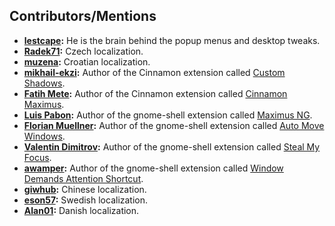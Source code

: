 ## Contributors/Mentions

- **[lestcape](https://github.com/lestcape):** He is the brain behind the popup menus and desktop tweaks.
- **[Radek71](https://github.com/Radek71):** Czech localization.
- **[muzena](https://github.com/muzena):** Croatian localization.
- **[mikhail-ekzi](https://github.com/mikhail-ekzi):** Author of the Cinnamon extension called [Custom Shadows](https://cinnamon-spices.linuxmint.com/extensions/view/43).
- **[Fatih Mete](https://github.com/fatihmete):** Author of the Cinnamon extension called [Cinnamon Maximus](https://cinnamon-spices.linuxmint.com/extensions/view/29).
- **[Luis Pabon](https://github.com/luispabon):** Author of the gnome-shell extension called [Maximus NG](https://github.com/luispabon/maximus-gnome-shell).
- **[Florian Muellner](https://github.com/fmuellner):** Author of the gnome-shell extension called [Auto Move Windows](https://extensions.gnome.org/extension/16/auto-move-windows/).
- **[Valentin Dimitrov](https://github.com/v-dimitrov):** Author of the gnome-shell extension called [Steal My Focus](https://github.com/v-dimitrov/gnome-shell-extension-stealmyfocus).
- **[awamper](https://github.com/awamper):** Author of the gnome-shell extension called [Window Demands Attention Shortcut](https://github.com/awamper/window-demands-attention-shortcut).
- **[giwhub](https://github.com/giwhub):** Chinese localization.
- **[eson57](https://github.com/eson57):** Swedish localization.
- **[Alan01](https://github.com/Alan01):** Danish localization.
